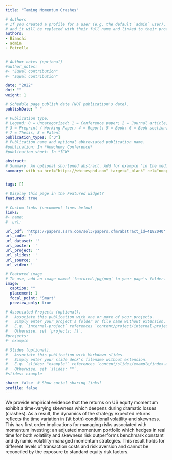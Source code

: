 ```yaml
---
title: "Taming Momentum Crashes"

# Authors
# If you created a profile for a user (e.g. the default `admin` user), write the username (folder name) here
# and it will be replaced with their full name and linked to their profile.
authors:
- Bianchi
- admin
- Petrella


# Author notes (optional)
#author_notes:
#- "Equal contribution"
#- "Equal contribution"

date: "2022"
doi: ""
weight: 1

# Schedule page publish date (NOT publication's date).
publishDate: " "

# Publication type.
# Legend: 0 = Uncategorized; 1 = Conference paper; 2 = Journal article;
# 3 = Preprint / Working Paper; 4 = Report; 5 = Book; 6 = Book section;
# 7 = Thesis; 8 = Patent
publication_types: ["3"]
# Publication name and optional abbreviated publication name.
#publication: In *Wowchemy Conference*
#publication_short: In *ICW*

abstract:
# Summary. An optional shortened abstract. Add for example "in the media"
summary: with <a href="https://whitesphd.com" target="_blank" rel="noopener noreferrer"> Daniele Bianchi</a> (Queen Mary) and <a href="https://sites.google.com/a/ivanpetrella.com/www/" target="_blank" rel="noopener noreferrer">Ivan Petrella</a> (University of Warwick).


tags: []

# Display this page in the Featured widget?
featured: true

# Custom links (uncomment lines below)
links:
#- name:
#  url:

url_pdf: 'https://papers.ssrn.com/sol3/papers.cfm?abstract_id=4182040'
url_code: ''
url_dataset: ''
url_poster: ''
url_project: ''
url_slides: ''
url_source: ''
url_video: ''

# Featured image
# To use, add an image named `featured.jpg/png` to your page's folder.
image:
  caption: ""
  placement: 1
  focal_point: "Smart"
  preview_only: true

# Associated Projects (optional).
#   Associate this publication with one or more of your projects.
#   Simply enter your project's folder or file name without extension.
#   E.g. `internal-project` references `content/project/internal-project/index.md`.
#   Otherwise, set `projects: []`.
#projects:
#- example

# Slides (optional).
#   Associate this publication with Markdown slides.
#   Simply enter your slide deck's filename without extension.
#   E.g. `slides: "example"` references `content/slides/example/index.md`.
#   Otherwise, set `slides: ""`.
#slides: example

share: false  # Show social sharing links?
profile: false
---
```

We provide empirical evidence that the returns on US equity momentum exhibit a time-varying skewness which deepens during dramatic losses (crashes). As a result, the dynamics of the strategy expected returns reflects the time variation in {\it both} conditional volatility and skewness. This has first order implications for managing risks associated with momentum investing: an adjusted momentum portfolio which hedges in real time for both volatility and skewness risk outperforms benchmark constant and dynamic volatility-managed momentum strategies. This result holds for different levels of transaction costs and risk aversion and cannot be reconciled by the exposure to standard equity risk factors.
